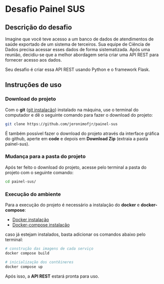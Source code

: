 # Desafio Painel SUS

## Descrição do desafio
Imagine que você teve acesso a um banco de dados de atendimentos de saúde exportado de um sistema de terceiros. Sua equipe de Ciência de Dados precisa acessar esses dados de forma sistematizada. Após uma reunião, decidiu-se que a melhor abordagem seria criar uma API REST para fornecer acesso aos dados.

Seu desafio é criar essa API REST usando Python e o framework Flask.

## Instruções de uso


### Download do projeto

Com o **git** ([git instalação](https://git-scm.com/book/pt-br/v2/Come%C3%A7ando-Instalando-o-Git)) instalado na máquina, use o terminal do computador e dê o seguinte comando para fazer o download do projeto:

<!--MAIN_BEGIN-->
```bash
git clone https://github.com/jeronimofjr/painel-sus 
```
<!--MAIN_END-->
 É também possível fazer o download do projeto através da interface gráfica do github, aperte em **code** e depois em **Download Zip** (extraia a pasta painel-sus).  

### Mudança para a pasta do projeto

Após ter feito o download do projeto, acesse pelo terminal a pasta do projeto com o seguinte comando:
<!--MAIN_BEGIN-->
```bash
cd painel-sus/
```
<!--MAIN_END-->

### Execução do ambiente

Para a execução do projeto é necessário a instalação do **docker** e **docker-compose**:
* [Docker instalação](https://docs.docker.com/engine/install/)
*  [Docker-compose instalação](https://docs.docker.com/compose/install/)

 caso já estejam instalados, basta adicionar os comandos abaixo pelo terminal:

<!--MAIN_BEGIN-->
```bash
# construção das imagens de cada serviço
docker compose build

# inicialização dos contêineres
docker compose up
```
<!--MAIN_END-->

Após isso,  a **API REST** estará pronta para uso.